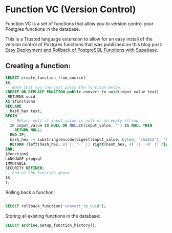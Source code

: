 # Function VC (Version Control)

Function VC is a set of functions that allow you to version control your Postgres functions in the database.

This is a Trusted language extension to allow for an easy install of the version control of Postgres functions that was published on this blog post: [Easy Deployment and Rollback of PostgreSQL Functions with Supabase](https://blog.mansueli.com/streamlining-postgresql-function-management-with-supabase).

## Creating a function:

```sql
SELECT create_function_from_source(
$$
-- Note that you can just paste the function below:
CREATE OR REPLACE FUNCTION public.convert_to_uuid(input_value text)
 RETURNS uuid
AS $function$
DECLARE
  hash_hex text;
BEGIN
  -- Return null if input_value is null or an empty string
  IF input_value IS NULL OR NULLIF(input_value, '') IS NULL THEN
    RETURN NULL;
  END IF;
  hash_hex := substring(encode(digest(input_value::bytea, 'sha512'), 'hex'), 1, 36);
  RETURN (left(hash_hex, 8) || '-' || right(hash_hex, 4) || '-4' || right(hash_hex, 3) || '-a' || right(hash_hex, 3) || '-' || right(hash_hex, 12))::uuid;
END;
$function$
LANGUAGE plpgsql
IMMUTABLE
SECURITY DEFINER;
-- End of the function above
$$
);
```

Rolling back a function:

```sql

SELECT rollback_function('convert_to_uuid');

```

Storing all existing functions in the database:

```sql
SELECT archive.setup_function_history();
```
